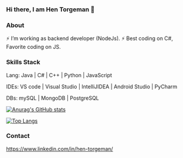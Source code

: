 ### Hi there, I am Hen Torgeman 👋 

### About 

⚡ I’m working as backend developer (NodeJs).
⚡ Best coding on C#, Favorite coding on JS.


### Skills Stack

Lang: Java | C# | C++ | Python | JavaScript

IDEs: VS code | Visual Studio | IntelliJIDEA | Android Studio | PyCharm 

DBs: mySQL | MongoDB | PostgreSQL


[![Anurag's GitHub stats](https://github-readme-stats.vercel.app/api?username=HenTorgeman)](https://github.com/anuraghazra/github-readme-stats)

[![Top Langs](https://github-readme-stats.vercel.app/api/top-langs/?username=HenTorgeman)](https://github.com/anuraghazra/github-readme-stats)

### Contact
https://www.linkedin.com/in/hen-torgeman/

